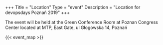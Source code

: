 +++
Title = "Location"
Type = "event"
Description = "Location for devopsdays Poznań 2019"
+++

The event will be held at the Green Conference Room at Poznan Congress Center located at MTP, East Gate, ul Głogowska 14, Poznań

{{< event_map >}}
